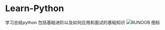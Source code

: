 # Learn-Python
学习总结python
包括基础进阶以及如何应用和面试的基础知识
![RUNOOB 图标](http://static.runoob.com/images/runoob-logo.png)